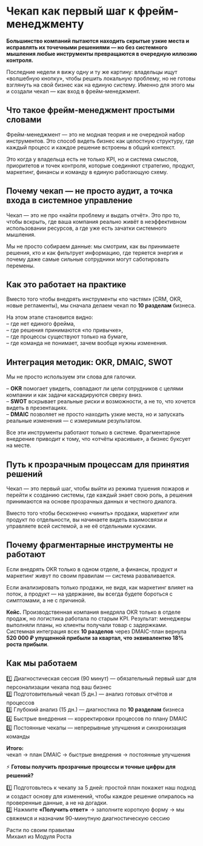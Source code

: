 # Чекап как первый шаг к фрейм-менеджменту

**Большинство компаний пытаются находить скрытые узкие места и исправлять их точечными решениями — но без системного мышления любые инструменты превращаются в очередную иллюзию контроля.**

Последние недели я вижу одну и ту же картину: владельцы ищут «волшебную кнопку», чтобы решить локальную проблему, но не готовы взглянуть на свой бизнес как на единую систему. Именно для этого мы и создали чекап — как вход в фрейм-менеджмент.

## **Что такое фрейм-менеджмент простыми словами**

Фрейм-менеджмент — это не модная теория и не очередной набор инструментов. Это способ видеть бизнес как целостную структуру, где каждый процесс и каждое решение встроены в общий контекст.

Это когда у владельца есть не только KPI, но и система смыслов, приоритетов и точек контроля, которые соединяют стратегию, продукт, маркетинг, финансы и команду в единую работающую схему.

## **Почему чекап — не просто аудит, а точка входа в системное управление**

Чекап — это не про «найти проблему и выдать отчёт». Это про то, чтобы вскрыть, где ваша компания реально живёт в неэффективном использовании ресурсов, а где уже есть зачатки системного мышления.

Мы не просто собираем данные: мы смотрим, как вы принимаете решения, кто и как фильтрует информацию, где теряется энергия и почему даже самые сильные сотрудники могут саботировать перемены.

## **Как это работает на практике**

Вместо того чтобы внедрять инструменты «по частям» (CRM, OKR, новые регламенты), мы сначала делаем чекап по **10 разделам** бизнеса.

На этом этапе становится видно:  
– где нет единого фрейма,  
– где решения принимаются «по привычке»,  
– где процессы существуют только на бумаге,  
– где команда не понимает, зачем вообще нужны изменения.

## **Интеграция методик: OKR, DMAIC, SWOT**

Мы не просто используем эти слова для галочки.

– **OKR** помогает увидеть, совпадают ли цели сотрудников с целями компании и как задачи каскадируются сверху вниз.  
– **SWOT** вскрывает реальные риски и возможности, а не то, что хочется видеть в презентациях.  
– **DMAIC** позволяет не просто находить узкие места, но и запускать реальные изменения — с измеримым результатом.

Все эти инструменты работают только в системе. Фрагментарное внедрение приводит к тому, что «отчёты красивые», а бизнес буксует на месте.

## **Путь к прозрачным процессам для принятия решений**

Чекап — это первый шаг, чтобы выйти из режима тушения пожаров и перейти к созданию системы, где каждый знает свою роль, а решения принимаются на основе прозрачных данных и честного диалога.

Вместо того чтобы бесконечно «чинить» продажи, маркетинг или продукт по отдельности, вы начинаете видеть взаимосвязи и управляете всей системой, а не её отдельными кусками.

## **Почему фрагментарные инструменты не работают**

Если внедрять OKR только в одном отделе, а финансы, продукт и маркетинг живут по своим правилам — система разваливается.

Если анализировать только продажи, не видя, как маркетинг влияет на поток, а продукт — на удержание, вы всегда будете бороться с симптомами, а не с причиной.

**Кейс.** Производственная компания внедряла OKR только в отделе продаж, но логистика работала по старым KPI. Результат: менеджеры выполняли планы, но клиенты получали товар с задержками. Системная интеграция всех **10 разделов** через DMAIC-план вернула **520 000 ₽ упущенной прибыли за квартал, что эквивалентно 18% роста прибыли**.

## Как мы работаем

1️⃣ Диагностическая сессия (90 минут) — обязательный первый шаг для персонализации чекапа под ваш бизнес  
2️⃣ Подготовительный чекап (5 дн.) — анализ готовых отчётов и процессов  
3️⃣ Глубокий анализ (15 дн.) — диагностика по **10 разделам** бизнеса  
4️⃣ Быстрые внедрения — корректировки процессов по плану DMAIC  
5️⃣ Постоянные чекапы — непрерывные улучшения и синхронизация команды

**Итого:**  
чекап → план DMAIC → быстрые внедрения → постоянные улучшения

⚡️ **Готовы получить прозрачные процессы и точные цифры для решений?**

1️⃣ Подготовьтесь к чекапу за 5 дней: простой план покажет наш подход и создаст основу для изменений, чтобы каждое решение опиралось на проверенные данные, а не на догадки.  
2️⃣ Нажмите **«Получить ответ»** → заполните короткую форму → мы свяжемся и назначим 90-минутную диагностическую сессию

Расти по своим правилам  
Михаил из Модуля Роста
